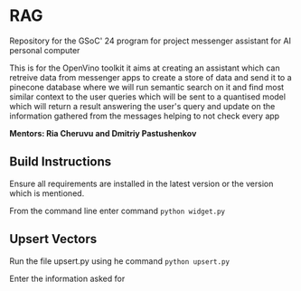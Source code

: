 # RAG
Repository for the GSoC' 24 program for project messenger assistant for AI personal computer


This is for the OpenVino toolkit it aims at creating an assistant which can retreive data from messenger apps to create a store of data and send it to a pinecone database where we will run semantic search on it and find most similar context to the user queries which will be sent to a quantised model which will return a result answering the user's query and update on the information gathered from the messages helping to not check every app

**Mentors: Ria Cheruvu and Dmitriy Pastushenkov**

## Build Instructions

Ensure all requirements are installed in the latest version or the version which is mentioned.

From the command line enter command `python widget.py`

## Upsert Vectors
Run the file upsert.py using he command `python upsert.py`

Enter the information asked for
